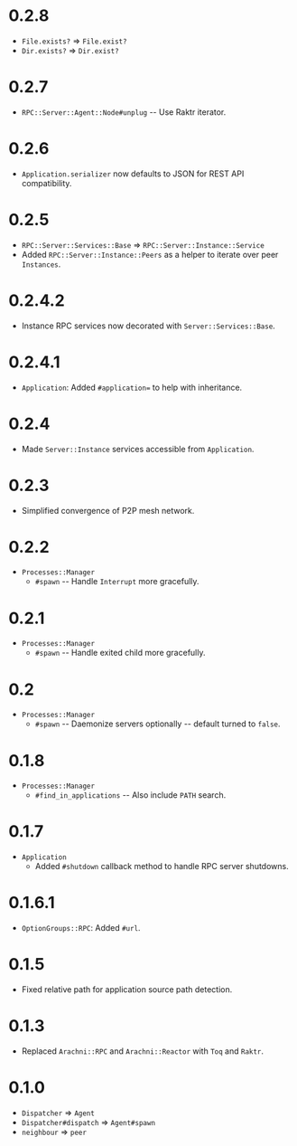 # 0.2.8

* `File.exists?` => `File.exist?`
* `Dir.exists?` => `Dir.exist?`

# 0.2.7

* `RPC::Server::Agent::Node#unplug` -- Use Raktr iterator.

# 0.2.6

* `Application.serializer` now defaults to JSON for REST API compatibility.

# 0.2.5

* `RPC::Server::Services::Base` => `RPC::Server::Instance::Service`
* Added `RPC::Server::Instance::Peers` as a helper to iterate over peer `Instances`.

# 0.2.4.2

* Instance RPC services now decorated with `Server::Services::Base`.

# 0.2.4.1

* `Application`: Added `#application=` to help with inheritance.

# 0.2.4

* Made `Server::Instance` services accessible from `Application`.

# 0.2.3

* Simplified convergence of P2P mesh network.

# 0.2.2

* `Processes::Manager`
  * `#spawn` -- Handle `Interrupt` more gracefully.

# 0.2.1

* `Processes::Manager`
  * `#spawn` -- Handle exited child more gracefully.

# 0.2

* `Processes::Manager`
  * `#spawn` -- Daemonize servers optionally -- default turned to `false`.

# 0.1.8

* `Processes::Manager`
  * `#find_in_applications` -- Also include `PATH` search.

# 0.1.7

* `Application`
  * Added `#shutdown` callback method to handle RPC server shutdowns.

# 0.1.6.1

* `OptionGroups::RPC`: Added `#url`.

# 0.1.5

* Fixed relative path for application source path detection.

# 0.1.3

* Replaced `Arachni::RPC` and `Arachni::Reactor` with `Toq` and `Raktr`.

# 0.1.0

* `Dispatcher` => `Agent`
* `Dispatcher#dispatch` => `Agent#spawn`
* `neighbour` => `peer`
